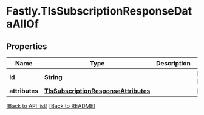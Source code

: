 # Fastly.TlsSubscriptionResponseDataAllOf

## Properties

Name | Type | Description | Notes
------------ | ------------- | ------------- | -------------
**id** | **String** |  | [optional] [readonly] 
**attributes** | [**TlsSubscriptionResponseAttributes**](TlsSubscriptionResponseAttributes.md) |  | [optional] 


[[Back to API list]](../../README.md#endpoints) [[Back to README]](../../README.md)
